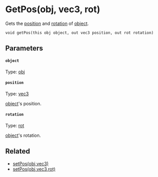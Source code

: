 # GetPos(obj, vec3, rot)

Gets the [position](#position) and [rotation](#rotation) of [object](#object).

```
void getPos(this obj object, out vec3 position, out rot rotation)
```

## Parameters

#### `object`
Type: [obj](/MdDocs/Types/Obj.md)

#### `position`
Type: [vec3](/MdDocs/Types/Vec3.md)

[object](#object)'s position.

#### `rotation`
Type: [rot](/MdDocs/Types/Rot.md)

[object](#object)'s rotation.

## Related

 - [setPos(obj,vec3)](/MdDocs/Functions/Objects/SetPos.md)
 - [setPos(obj,vec3,rot)](/MdDocs/Functions/Objects/SetPos2.md)

